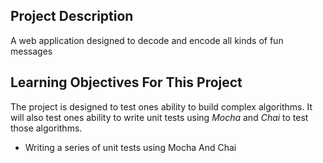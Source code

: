 ## Project Description
A web application designed to decode and encode all kinds of fun messages

## Learning Objectives For This Project
The project is designed to test ones ability to build complex algorithms. It will also test ones ability
to write unit tests using *Mocha* and *Chai* to test those algorithms. 

* Writing a series of unit tests using Mocha And Chai


